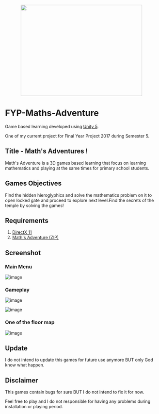 <p align="center">
  <img width="400" height="300" src="https://i.imgur.com/vCzMO5V.png">
</p>

# FYP-Maths-Adventure
Game based learning developed using [Unity 5](https://unity3d.com/get-unity/download).

One of my current project for Final Year Project 2017 during Semester 5.

## Title - Math's Adventures !
Math's Adventure is a 3D games based learning that focus on learning mathematics and playing at the same times for primary school students.

## Games Objectives
Find the hidden hieroglyphics and solve the mathematics problem on it to open locked gate and proceed to explore next level.Find the secrets of the temple by solving the games!

## Requirements
1. [DirectX 11](https://www.microsoft.com/en-my/download/details.aspx?id=17431)
2. [Math's Adventure (ZIP)](https://github.com/fuadps/FYP-Maths-Adventure/archive/master.zip)

## Screenshot

### Main Menu
![image](https://i.imgur.com/DSMkNQN.png)

### Gameplay
![image](https://i.imgur.com/VuY3khv.png)

![image](https://i.imgur.com/7o2gYZs.png)

### One of the floor map
![image](https://i.imgur.com/ogiNNN2.png)

## Update
I do not intend to update this games for future use anymore BUT only God know what happen.

## Disclaimer
This games contain bugs for sure BUT I do not intend to fix it for now.

Feel free to play and I do not responsible for having any problems during installation or playing period.
